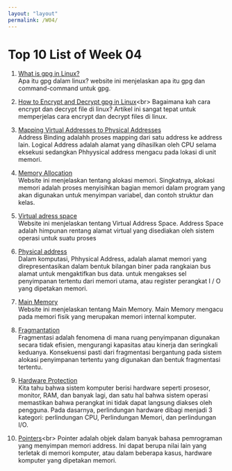 ```yaml
---
layout: "layout"
permalink: /W04/
---
```


# Top 10 List of Week 04

1. [What is gpg in Linux?](https://www.tutorialspoint.com/unix_commands/gpg.html)<br>
Apa itu gpg dalam linux? website ini menjelaskan apa itu gpg dan command-command untuk gpg.

2. [How to Encrypt and Decrypt gpg in Linux](https://www.howtogeek.com/427982/how-to-encrypt-and-decrypt-files-with-gpg-on-linux/#:~:text=GnuPrivacy%20Guard%20(GPG)%20allows%20you,Pretty%20Good%20Privacy%20(PGP).)<br>
Bagaimana kah cara encrypt dan decrypt file di linux? Artikel ini sangat tepat untuk memperjelas cara encrypt dan decrypt files di linux.

3. [Mapping Virtual Addresses to Physical Addresses](https://www.geeksforgeeks.org/mapping-virtual-addresses-to-physical-addresses/)<br>
Address Binding adalahh proses mapping dari satu address ke address lain. Logical Address adalah alamat yang dihasilkan oleh CPU selama eksekusi sedangkan Phhyysical address mengacu pada lokasi di unit memori.

4. [Memory Allocation](https://www.cs.uah.edu/~rcoleman/Common/C_Reference/MemoryAlloc.html/)<br>
Website ini menjelaskan tentang alokasi memori. Singkatnya, alokasi memori adalah proses menyisihkan bagian memori dalam program yang akan digunakan untuk menyimpan variabel,
dan contoh struktur dan kelas. 

5. [Virtual adress space](https://en.wikipedia.org/wiki/Virtual_addre+ss_space)<br>
Website ini menjelaskan tentang Virtual Address Space. Address Space adalah himpunan rentang alamat virtual yang disediakan oleh sistem operasi untuk suatu proses 

6. [Physical address](https://www.techopedia.com/definition/13036/physical-address)<br>
Dalam komputasi, Phhysical Address, adalah alamat memori yang direpresentasikan dalam bentuk bilangan biner pada rangkaian bus alamat untuk mengaktifkan bus data.
untuk mengakses sel penyimpanan tertentu dari memori utama, atau register perangkat I / O yang dipetakan memori.

7. [Main Memory](https://www.cs.uic.edu/~jbell/CourseNotes/OperatingSystems/8_MainMemory.html)<br>
Website ini menjelaskan tentang Main Memory. Main Memory mengacu pada memori fisik yang merupakan memori internal komputer. 

8. [Fragmantation](https://www.webopedia.com/TERM/F/fragmentation.html)<br>
Fragmentasi adalah fenomena di mana ruang penyimpanan digunakan secara tidak efisien, mengurangi kapasitas atau kinerja dan seringkali keduanya.
Konsekuensi pasti dari fragmentasi bergantung pada sistem alokasi penyimpanan tertentu yang digunakan dan bentuk fragmentasi tertentu. 

9. [Hardware Protection](https://www.geeksforgeeks.org/hardware-protection-and-type-of-hardware-protection/)<br>
Kita tahu bahwa sistem komputer berisi hardware seperti prosesor, monitor, RAM, dan banyak lagi, dan satu hal bahwa sistem operasi memastikan bahwa perangkat ini tidak dapat langsung diakses oleh pengguna. Pada dasarnya, perlindungan hardware dibagi menjadi 3 kategori: perlindungan CPU, Perlindungan Memori, dan perlindungan I/O. 

10. [Pointers](https://en.wikipedia.org/wiki/Pointer_(computer_programming))<br>
Pointer adalah objek dalam banyak bahasa pemrograman yang menyimpan memori address. Ini dapat berupa nilai lain yang terletak di memori komputer, atau dalam beberapa kasus, hardware komputer yang dipetakan memori. 
